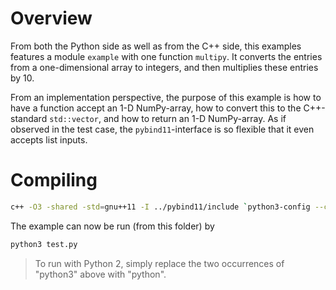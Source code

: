 
# Overview

From both the Python side as well as from the C++ side, this examples features a module `example` with one function `multipy`. It converts the entries from a one-dimensional array to integers, and then multiplies these entries by 10.

From an implementation perspective, the purpose of this example is how to have a function accept an 1-D NumPy-array, how to convert this to the C++-standard `std::vector`, and how to return an 1-D NumPy-array. As if observed in the test case, the `pybind11`-interface is so flexible that it even accepts list inputs.

# Compiling

```bash
c++ -O3 -shared -std=gnu++11 -I ../pybind11/include `python3-config --cflags --ldflags --libs` example.cpp -o example.so -fPIC
```

The example can now be run (from this folder) by

```bash
python3 test.py
```

>   To run with Python 2, simply replace the two occurrences of "python3" above with "python".
